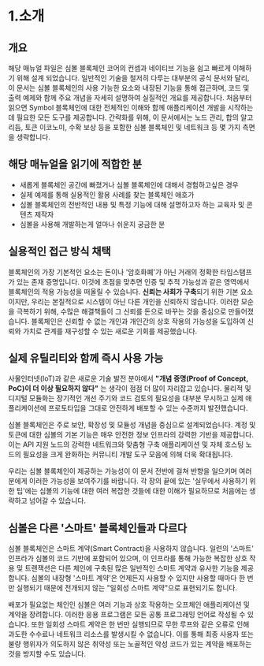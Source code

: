 # 1.소개

## 개요

해당 매뉴얼 파일은 심볼 블록체인 코어의 컨셉과 네이티브 기능을 쉽고 빠르게 이해하기 위해 설계 되었습니다. 일반적인 기술을 철저히 다루는 대부분의 공식 문서와 달리, 이 문서는 심볼 블록체인의 사용 가능한 요소와 내장된 기능을 통해 접근하며, 코드 및 출력 예제와 함께 주요 개념을 자세히 설명하여 실질적인 개요를 제공합니다. 처음부터 읽으면 Symbol 블록체인에 대한 전체적인 이해와 함께 애플리케이션 개발을 시작하는 데 필요한 모든 도구를 제공합니다. 간략화를 위해, 이 문서에서는 노드 관리, 합의 알고리듬, 토큰 이코노미, 수확 보상 등을 포함한 심볼 블록체인 및 네트워크 등 몇 가지 측면을 생략합니다.

## 해당 매뉴얼을 읽기에 적합한 분

- 새롭게 블록체인 공간에 빠졌거나 심볼 블록체인에 대해서 경험하고싶은 경우
- 실제 예제를 통해 실용적인 활용 사례를 찾는 블록체인 애호가
- 심볼 블록체인의 전반적인 내용 및 특정 기능에 대해 설명하고자 하는 교육자 및 콘텐츠 제작자
- 심볼을 사용해 개발하는게 얼마나 쉬운지 궁금한 분

## 실용적인 접근 방식 채택

블록체인의 가장 기본적인 요소는 돈이나 '암호화폐'가 아닌 거래의 정확한 타임스탬프가 있는 존재 증명입니다. 이것에 초점을 맞추면 인증 및 추적 가능성과 같은 영역에서 블록체인의 적용 가능성을 떠올릴 수 있습니다. **신뢰는 사회가 구축**되기 위한 기본 요소이지만, 우리는 본질적으로 시스템이 아닌 다른 개인을 신뢰하지 않습니다. 이러한 모순을 극복하기 위해, 수많은 해결책들이 그 신뢰를 돈으로 바꾸는 것을 중심으로 만들어졌습니다. 블록체인은 신뢰할 수 없는 개인과 개인간의 상호 작용의 가능성을 도입하여 신뢰와 가치로 관계를 재구성할 수 있는 새로운 기회를 제공했습니다.

## 실제 유틸리티와 함께 즉시 사용 가능

사물인터넷(IoT)과 같은 새로운 기술 발전 분야에서 **"개념 증명(Proof of Concept, PoC)이 더 이상 필요하지 않다"** 는 생각이 점점 더 많이 자리잡고 있습니다. 물리적 및 디지털 모듈화는 장기적인 개선 주기와 코드 검토의 필요성을 대부분 무시하고 실제 애플리케이션에 프로토타입을 그대로 안전하게 배포할 수 있는 수준까지 발전했습니다.

심볼 블록체인은 주로 보안, 확장성 및 모듈성 개념을 중심으로 설계되었습니다. 계정 및 토큰에 대한 심볼의 기본 기능은 매우 안전한 정보 인프라의 강력한 기반을 제공합니다. 이는 API 지원 노드의 강력한 네트워크와 맞춤형 구축 애플리케이션 및 자체 호스팅 노드의 필요성을 크게 완화하는 커뮤니티 개발 도구 모음에 의해 더욱 확대됩니다.

우리는 심볼 블록체인이 제공하는 가능성이 이 문서 전반에 걸쳐 반향을 일으키며 여러분에게 이러한 가능성을 보여주기를 바랍니다. 각 장의 끝에 있는 '실무에서 사용하기 위한 팁'에는 심볼의 기능에 대한 여러 복잡한 것들에 대한 이해가 필요하므로 처음에는 생략하고 넘어갈 수 있습니다.

## 심볼은 다른 '스마트' 블록체인들과 다르다

심볼 블록체인은 스마트 계약(Smart Contract)을 사용하지 않습니다. 일련의 '스마트' 인프라가 심볼의 코드 기반에 포함되어 있으며, 이 인프라를 통해 가능한 복잡한 상호 작용 및 트랜잭션은 다른 체인에 구축된 많은 일반적인 스마트 계약과 유사한 기능을 제공합니다. 심볼의 내장형 '스마트 계약'은 언제든지 사용할 수 있지만 사용할 때마다 한 번만 실행되기 때문에 전개되지 않는 "일회성 스마트 계약"으로 표현되기도 합니다.

배포가 필요없는 체인인 심볼은 여러 기능과 상호 작용하는 오프체인 애플리케이션 및 계약을 장려합니다. 이러한 응용 프로그램은 모든 공통 프로그래밍 언어로 작성될 수 있습니다. 또한 일회성 스마트 계약은 한 번만 실행되므로 무한 루프와 같은 오류로 인해 과도한 수수료나 네트워크 리소스를 발생시킬 수 없습니다. 이를 통해 최종 사용자 또는 불량 행위자가 의도하지 않은 취약성 또는 노골적인 악성 코드가 있는 계약을 배포하는 것을 방지할 수도 있습니다.
